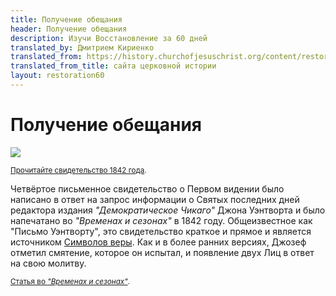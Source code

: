 ```yaml
---
title: Получение обещания
header: Получение обещания
description: Изучи Восстановление за 60 дней
translated_by: Дмитрием Кириенко
translated_from: https://history.churchofjesuschrist.org/content/restoration/receiving-a-promise?lang=eng
translated_from_title: сайта церковной истории
layout: restoration60
---
```


# Получение обещания

![](https://assets.ldscdn.org/93/4a/934af81ea3b3318e4c88d74f6ad820db01ffcbf1/jospeh_smith_papers.jpeg)

<small>[Прочитайте свидетельство 1842 года](https://www.churchofjesuschrist.org/study/manual/first-vision-accounts/1842-account?lang=rus).</small>

Четвёртое письменное свидетельство о Первом видении было написано в ответ на запрос информации о Святых последних дней редактора издания _"Демократическое Чикаго"_ Джона Уэнтворта и было напечатано во _"Временах и сезонах"_ в 1842 году. Общеизвестное как "Письмо Уэнтворту", это свидетельство краткое и прямое и является источником [Символов веры](https://www.churchofjesuschrist.org/study/scriptures/pgp/a-of-f/1?lang=rus). Как и в более ранних версиях, Джозеф отметил смятение, которое он испытал, и появление двух Лиц в ответ на свою молитву.

<small>[Статья во _"Временах и сезонах"_](https://catalog.churchofjesuschrist.org/assets?id=f327c95d-f2b8-447b-8342-5ac930825a64&crate=0&index=3&lang=eng).</small>
